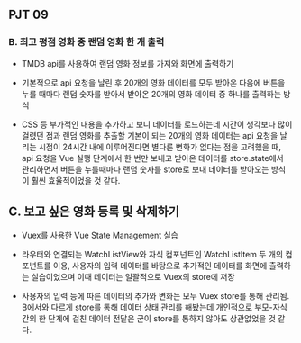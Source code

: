 ## PJT 09

### B. 최고 평점 영화 중 랜덤 영화 한 개 출력

- TMDB api를 사용하여 랜덤 영화 정보를 가져와 화면에 출력하기

- 기본적으로 api 요청을 날린 후 20개의 영화 데이터를 모두 받아온 다음에 버튼을 누를 때마다 랜덤 숫자를 받아서 받아온 20개의 영화 데이터 중 하나를 출력하는 방식

- CSS 등 부가적인 내용을 추가하고 보니 데이터를 로드하는데 시간이 생각보다 많이 걸렸던 점과 랜덤 영화를 추출할 기본이 되는 20개의 영화 데이터는 api 요청을 날리는 시점이 24시간 내에 이루어진다면 별다른 변화가 없다는 점을 고려했을 때, api 요청을 Vue 실행 단계에서 한 번만 보내고 받아온 데이터를 store.state에서 관리하면서 버튼을 누를때마다 랜덤 숫자를 store로 보내 데이터를 받아오는 방식이 훨씬 효율적이었을 것 같다.

## C. 보고 싶은 영화 등록 및 삭제하기

- Vuex를 사용한 Vue State Management 실습

- 라우터와 연결되는 WatchListView와 자식 컴포넌트인 WatchListItem 두 개의 컴포넌트를 이용, 사용자의 입력 데이터를 바탕으로 추가적인 데이터를 화면에 출력하는 실습이었으며 이때 데이터는 일괄적으로 Vuex의 store에 저장

- 사용자의 입력 등에 따른 데이터의 추가와 변화는 모두 Vuex store를 통해 관리됨. B에서와 다르게 store를 통해 데이터 상태 관리를 해봤는데 개인적으로 부모-자식간의 한 단계에 걸친 데이터 전달은  굳이 store를 통하지 않아도 상관없었을 것 같다. 
